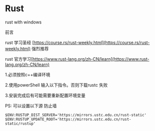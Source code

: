 # Rust

rust with windows

前言

rust 学习圣经 [https://course.rs/rust-weekly.html](https://course.rs/rust-weekly.html) 强烈推荐

rust 官方学习[https://www.rust-lang.org/zh-CN/learn](https://www.rust-lang.org/zh-CN/learn)

1.必须按照c++编译环境

2.使用powerShell 输入以下指令。否则下载rustc 失败

3.安装完成后有可能需要重新配置环境变量

PS: 可以设置以下源 防止墙

`$ENV:RUSTUP_DIST_SERVER='https://mirrors.ustc.edu.cn/rust-static' $ENV:RUSTUP_UPDATE_ROOT='https://mirrors.ustc.edu.cn/rust-static/rustup'`